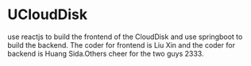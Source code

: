 # UCloudDisk
use reactjs to build the frontend of the CloudDisk and use springboot to build the backend.
The coder for frontend is Liu Xin and the coder for backend is Huang Sida.Others cheer for the two guys 2333.
